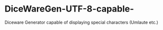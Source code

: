 # DiceWareGen-UTF-8-capable-
Diceware Generator capable of displaying special characters (Umlaute etc.)
